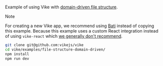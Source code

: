 Example of using Vike with [domain-driven file structure](https://vike.dev/file-structure#domain-driven).

> [!NOTE]
> For creating a new Vike app, we recommend using [Bati](https://batijs.dev) instead of copying this example. Because this example uses a custom React integration instead of using `vike-react` which [we generally don't recommend](https://vike.dev/new/core).

```bash
git clone git@github.com:vikejs/vike
cd vike/examples/file-structure-domain-driven/
npm install
npm run dev
```
